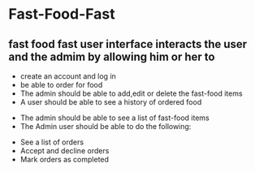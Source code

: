 # Fast-Food-Fast
## fast food fast user interface interacts the user and the admim by allowing him or her to  

 * create an account and log in
 * be able to order for food
 * The admin should be able to add,edit or delete the fast-food items
 * A user should be able to see a history of ordered food
- The admin should be able to see a list of fast-food items
- The Admin user should be able to do the following:
 * See a list of orders
* Accept and decline orders
* Mark orders as completed

